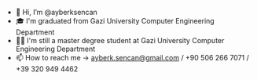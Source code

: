 - 👋 Hi, I’m @ayberksencan
- 🎓 I'm graduated from Gazi University Computer Engineering Department
- 👨‍🎓 I'm still a master degree student at Gazi University Computer Engineering Department
- 📫 How to reach me -> ayberk.sencan@gmail.com / +90 506 266 7071 / +39 320 949 4462

<!---
ayberksencan/ayberksencan is a ✨ special ✨ repository because its `README.md` (this file) appears on your GitHub profile.
You can click the Preview link to take a look at your changes.
--->
